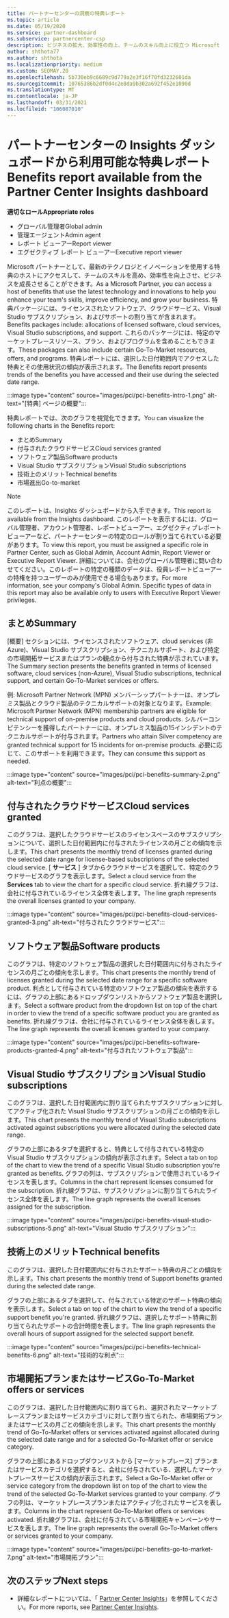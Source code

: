```yaml
---
title: パートナーセンターの洞察の特典レポート
ms.topic: article
ms.date: 05/19/2020
ms.service: partner-dashboard
ms.subservice: partnercenter-csp
description: ビジネスの拡大、効率性の向上、チームのスキル向上に役立つ Microsoft パートナーの特典の種類をご確認ください。
author: shthota77
ms.author: shthota
ms.localizationpriority: medium
ms.custom: SEOMAY.20
ms.openlocfilehash: 5b730eb9c6689c9d779a2e3f16f70fd3232601da
ms.sourcegitcommit: 10765386b2df0d4c2e8da9b302a692f452e1090d
ms.translationtype: MT
ms.contentlocale: ja-JP
ms.lasthandoff: 03/31/2021
ms.locfileid: "106087010"
---
```

# <a name="benefits-report-available-from-the-partner-center-insights-dashboard"></a><span data-ttu-id="74d60-103">パートナーセンターの Insights ダッシュボードから利用可能な特典レポート</span><span class="sxs-lookup"><span data-stu-id="74d60-103">Benefits report available from the Partner Center Insights dashboard</span></span>

<span data-ttu-id="74d60-104">**適切なロール**</span><span class="sxs-lookup"><span data-stu-id="74d60-104">**Appropriate roles**</span></span>

- <span data-ttu-id="74d60-105">グローバル管理者</span><span class="sxs-lookup"><span data-stu-id="74d60-105">Global admin</span></span>
- <span data-ttu-id="74d60-106">管理エージェント</span><span class="sxs-lookup"><span data-stu-id="74d60-106">Admin agent</span></span>
- <span data-ttu-id="74d60-107">レポート ビューアー</span><span class="sxs-lookup"><span data-stu-id="74d60-107">Report viewer</span></span>
- <span data-ttu-id="74d60-108">エグゼクティブ レポート ビューアー</span><span class="sxs-lookup"><span data-stu-id="74d60-108">Executive report viewer</span></span>

<span data-ttu-id="74d60-109">Microsoft パートナーとして、最新のテクノロジとイノベーションを使用する特典のホストにアクセスして、チームのスキルを高め、効率性を向上させ、ビジネスを成長させることができます。</span><span class="sxs-lookup"><span data-stu-id="74d60-109">As a Microsoft Partner, you can access a host of benefits that use the latest technology and innovations to help you enhance your team's skills, improve efficiency, and grow your business.</span></span> <span data-ttu-id="74d60-110">特典パッケージには、ライセンスされたソフトウェア、クラウドサービス、Visual Studio サブスクリプション、およびサポートの割り当てが含まれます。</span><span class="sxs-lookup"><span data-stu-id="74d60-110">Benefits packages include: allocations of licensed software, cloud services, Visual Studio subscriptions, and support.</span></span> <span data-ttu-id="74d60-111">これらのパッケージには、特定のマーケットプレースリソース、プラン、およびプログラムを含めることもできます。</span><span class="sxs-lookup"><span data-stu-id="74d60-111">These packages can also include certain Go-To-Market resources, offers, and programs.</span></span> <span data-ttu-id="74d60-112">特典レポートには、選択した日付範囲内でアクセスした特典とその使用状況の傾向が表示されます。</span><span class="sxs-lookup"><span data-stu-id="74d60-112">The Benefits report presents trends of the benefits you have accessed and their use during the selected date range.</span></span>

:::image type="content" source="images/pci/pci-benefits-intro-1.png" alt-text="[特典] ページの概要":::

<span data-ttu-id="74d60-114">特典レポートでは、次のグラフを視覚化できます。</span><span class="sxs-lookup"><span data-stu-id="74d60-114">You can visualize the following charts in the Benefits report:</span></span>

- <span data-ttu-id="74d60-115">まとめ</span><span class="sxs-lookup"><span data-stu-id="74d60-115">Summary</span></span>
- <span data-ttu-id="74d60-116">付与されたクラウドサービス</span><span class="sxs-lookup"><span data-stu-id="74d60-116">Cloud services granted</span></span>
- <span data-ttu-id="74d60-117">ソフトウェア製品</span><span class="sxs-lookup"><span data-stu-id="74d60-117">Software products</span></span>
- <span data-ttu-id="74d60-118">Visual Studio サブスクリプション</span><span class="sxs-lookup"><span data-stu-id="74d60-118">Visual Studio subscriptions</span></span>
- <span data-ttu-id="74d60-119">技術上のメリット</span><span class="sxs-lookup"><span data-stu-id="74d60-119">Technical benefits</span></span>
- <span data-ttu-id="74d60-120">市場進出</span><span class="sxs-lookup"><span data-stu-id="74d60-120">Go-to-market</span></span>

 > [!NOTE]
 > <span data-ttu-id="74d60-121">このレポートは、Insights ダッシュボードから入手できます。</span><span class="sxs-lookup"><span data-stu-id="74d60-121">This report is available from the Insights dashboard.</span></span> <span data-ttu-id="74d60-122">このレポートを表示するには、グローバル管理者、アカウント管理者、レポートビューアー、エグゼクティブレポートビューアーなど、パートナーセンターの特定のロールが割り当てられている必要があります。</span><span class="sxs-lookup"><span data-stu-id="74d60-122">To view this report, you must be assigned a specific role in Partner Center, such as Global Admin, Account Admin, Report Viewer or Executive Report Viewer.</span></span> <span data-ttu-id="74d60-123">詳細については、会社のグローバル管理者に問い合わせてください。このレポートの特定の種類のデータは、役員レポートビューアーの特権を持つユーザーのみが使用できる場合もあります。</span><span class="sxs-lookup"><span data-stu-id="74d60-123">For more information, see your company's Global Admin. Specific types of data in this report may also be available only to users with Executive Report Viewer privileges.</span></span>

## <a name="summary"></a><span data-ttu-id="74d60-124">まとめ</span><span class="sxs-lookup"><span data-stu-id="74d60-124">Summary</span></span>

<span data-ttu-id="74d60-125">[概要] セクションには、ライセンスされたソフトウェア、cloud services (非 Azure)、Visual Studio サブスクリプション、テクニカルサポート、および特定の市場開拓サービスまたはプランの観点から付与された特典が示されています。</span><span class="sxs-lookup"><span data-stu-id="74d60-125">The Summary section presents the benefits granted in terms of licensed software, cloud services (non-Azure), Visual Studio subscriptions, technical support, and certain Go-To-Market services or offers.</span></span>

<span data-ttu-id="74d60-126">例: Microsoft Partner Network (MPN) メンバーシップパートナーは、オンプレミス製品とクラウド製品のテクニカルサポートの対象となります。</span><span class="sxs-lookup"><span data-stu-id="74d60-126">Example: Microsoft Partner Network (MPN) membership partners are eligible for technical support of on-premise products and cloud products.</span></span> <span data-ttu-id="74d60-127">シルバーコンピテンシーを獲得したパートナーには、オンプレミス製品の15インシデントのテクニカルサポートが付与されます。</span><span class="sxs-lookup"><span data-stu-id="74d60-127">Partners who attain Silver competency are granted technical support for 15 incidents for on-premise products.</span></span> <span data-ttu-id="74d60-128">必要に応じて、このサポートを利用できます。</span><span class="sxs-lookup"><span data-stu-id="74d60-128">They can consume this support as needed.</span></span> 

:::image type="content" source="images/pci/pci-benefits-summary-2.png" alt-text="利点の概要":::

## <a name="cloud-services-granted"></a><span data-ttu-id="74d60-130">付与されたクラウドサービス</span><span class="sxs-lookup"><span data-stu-id="74d60-130">Cloud services granted</span></span>

<span data-ttu-id="74d60-131">このグラフは、選択したクラウドサービスのライセンスベースのサブスクリプションについて、選択した日付範囲内に付与されたライセンスの月ごとの傾向を示します。</span><span class="sxs-lookup"><span data-stu-id="74d60-131">This chart presents the monthly trend of licenses granted during the selected date range for license-based subscriptions of the selected cloud service.</span></span>
<span data-ttu-id="74d60-132">[ **サービス** ] タブからクラウドサービスを選択して、特定のクラウドサービスのグラフを表示します。</span><span class="sxs-lookup"><span data-stu-id="74d60-132">Select a cloud service from the **Services** tab to view the chart for a specific cloud service.</span></span> <span data-ttu-id="74d60-133">折れ線グラフは、会社に付与されているライセンス全体を表します。</span><span class="sxs-lookup"><span data-stu-id="74d60-133">The line graph represents the overall licenses granted to your company.</span></span>

:::image type="content" source="images/pci/pci-benefits-cloud-services-granted-3.png" alt-text="付与されたクラウドサービス":::

## <a name="software-products"></a><span data-ttu-id="74d60-135">ソフトウェア製品</span><span class="sxs-lookup"><span data-stu-id="74d60-135">Software products</span></span>

<span data-ttu-id="74d60-136">このグラフは、特定のソフトウェア製品の選択した日付範囲内に付与されたライセンスの月ごとの傾向を示します。</span><span class="sxs-lookup"><span data-stu-id="74d60-136">This chart presents the monthly trend of licenses granted during the selected date range for a specific software product.</span></span> <span data-ttu-id="74d60-137">利点として付与されている特定のソフトウェア製品の傾向を表示するには、グラフの上部にあるドロップダウンリストからソフトウェア製品を選択します。</span><span class="sxs-lookup"><span data-stu-id="74d60-137">Select a software product from the dropdown list on top of the chart in order to view the trend of a specific software product you are granted as benefits.</span></span> <span data-ttu-id="74d60-138">折れ線グラフは、会社に付与されているライセンス全体を表します。</span><span class="sxs-lookup"><span data-stu-id="74d60-138">The line graph represents the overall licenses granted to your company.</span></span>

:::image type="content" source="images/pci/pci-benefits-software-products-granted-4.png" alt-text="付与されたソフトウェア製品":::

## <a name="visual-studio-subscriptions"></a><span data-ttu-id="74d60-140">Visual Studio サブスクリプション</span><span class="sxs-lookup"><span data-stu-id="74d60-140">Visual Studio subscriptions</span></span>

<span data-ttu-id="74d60-141">このグラフは、選択した日付範囲内に割り当てられたサブスクリプションに対してアクティブ化された Visual Studio サブスクリプションの月ごとの傾向を示します。</span><span class="sxs-lookup"><span data-stu-id="74d60-141">This chart presents the monthly trend of Visual Studio subscriptions activated against subscriptions you were allocated during the selected date range.</span></span>

<span data-ttu-id="74d60-142">グラフの上部にあるタブを選択すると、特典として付与されている特定の Visual Studio サブスクリプションの傾向が表示されます。</span><span class="sxs-lookup"><span data-stu-id="74d60-142">Select a tab on top of the chart to view the trend of a specific Visual Studio subscription you're granted as benefits.</span></span> <span data-ttu-id="74d60-143">グラフの列は、サブスクリプションで使用されているライセンスを表します。</span><span class="sxs-lookup"><span data-stu-id="74d60-143">Columns in the chart represent licenses consumed for the subscription.</span></span> <span data-ttu-id="74d60-144">折れ線グラフは、サブスクリプションに割り当てられたライセンス全体を表します。</span><span class="sxs-lookup"><span data-stu-id="74d60-144">The line graph represents the overall licenses assigned for the subscription.</span></span>

:::image type="content" source="images/pci/pci-benefits-visual-studio-subscriptions-5.png" alt-text="Visual Studio サブスクリプション":::

## <a name="technical-benefits"></a><span data-ttu-id="74d60-146">技術上のメリット</span><span class="sxs-lookup"><span data-stu-id="74d60-146">Technical benefits</span></span>

<span data-ttu-id="74d60-147">このグラフは、選択した日付範囲内に付与されたサポート特典の月ごとの傾向を示します。</span><span class="sxs-lookup"><span data-stu-id="74d60-147">This chart presents the monthly trend of Support benefits granted during the selected date range.</span></span>

<span data-ttu-id="74d60-148">グラフの上部にあるタブを選択して、付与されている特定のサポート特典の傾向を表示します。</span><span class="sxs-lookup"><span data-stu-id="74d60-148">Select a tab on top of the chart to view the trend of a specific support benefit you're granted.</span></span> <span data-ttu-id="74d60-149">折れ線グラフは、選択したサポート特典に割り当てられたサポートの合計時間を表します。</span><span class="sxs-lookup"><span data-stu-id="74d60-149">The line graph represents the overall hours of support assigned for the selected support benefit.</span></span>

:::image type="content" source="images/pci/pci-benefits-technical-benefits-6.png" alt-text="技術的な利点":::

## <a name="go-to-market-offers-or-services"></a><span data-ttu-id="74d60-151">市場開拓プランまたはサービス</span><span class="sxs-lookup"><span data-stu-id="74d60-151">Go-To-Market offers or services</span></span>

<span data-ttu-id="74d60-152">このグラフは、選択した日付範囲内に割り当てられ、選択されたマーケットプレースプランまたはサービスカテゴリに対して割り当てられた、市場開拓プランまたはサービスの月ごとの傾向を示します。</span><span class="sxs-lookup"><span data-stu-id="74d60-152">This chart presents the monthly trend of Go-To-Market offers or services activated against allocated during the selected date range and for a selected Go-To-Market offer or service category.</span></span>

<span data-ttu-id="74d60-153">グラフの上部にあるドロップダウンリストから [マーケットプレース] プランまたはサービスカテゴリを選択すると、会社に付与されている、選択したマーケットプレースサービスの傾向が表示されます。</span><span class="sxs-lookup"><span data-stu-id="74d60-153">Select a Go-To-Market offer or service category from the dropdown list on top of the chart to view the trend of the selected Go-To-Market services granted to your company.</span></span> <span data-ttu-id="74d60-154">グラフの列は、マーケットプレースプランまたはアクティブ化されたサービスを表します。</span><span class="sxs-lookup"><span data-stu-id="74d60-154">Columns in the chart represent Go-To-Market offers or services activated.</span></span> <span data-ttu-id="74d60-155">折れ線グラフは、会社に付与されている市場開拓キャンペーンやサービスを表します。</span><span class="sxs-lookup"><span data-stu-id="74d60-155">The line graph represents the overall Go-To-Market offers or services granted to your company.</span></span>

:::image type="content" source="images/pci/pci-benefits-go-to-market-7.png" alt-text="市場開拓プラン":::

## <a name="next-steps"></a><span data-ttu-id="74d60-157">次のステップ</span><span class="sxs-lookup"><span data-stu-id="74d60-157">Next steps</span></span>

- <span data-ttu-id="74d60-158">詳細なレポートについては、「 [Partner Center Insights](partner-center-insights.md)」を参照してください。</span><span class="sxs-lookup"><span data-stu-id="74d60-158">For more reports, see [Partner Center Insights](partner-center-insights.md).</span></span>
